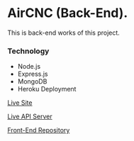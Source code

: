 # AirCNC (Back-End).
This is back-end works of this project.

### Technology
* Node.js
* Express.js
* MongoDB
* Heroku Deployment

[Live Site](https://air-cnc-ss.netlify.app/)

[Live API Server](https://mighty-lake-25522.herokuapp.com)

[Front-End Repository](https://github.com/sagormahtab/aircnc)
